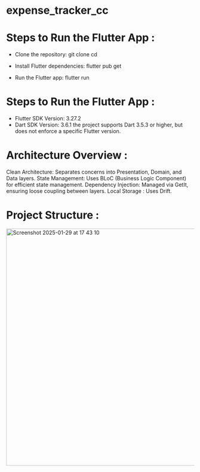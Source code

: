 # expense_tracker_cc

# Steps to Run the Flutter App :

- Clone the repository: git clone cd

- Install Flutter dependencies: flutter pub get

- Run the Flutter app: flutter run

# Steps to Run the Flutter App :
- Flutter SDK Version: 3.27.2
- Dart SDK Version: 3.6.1 the project supports Dart 3.5.3 or higher, but does not enforce a specific Flutter version.

 
# Architecture Overview :
Clean Architecture: Separates concerns into Presentation, Domain, and Data layers.
State Management: Uses BLoC (Business Logic Component) for efficient state management.
Dependency Injection: Managed via GetIt, ensuring loose coupling between layers.
Local Storage : Uses Drift.

# Project Structure :

<img width="633" alt="Screenshot 2025-01-29 at 17 43 10" src="https://github.com/user-attachments/assets/76184064-51b5-4f98-8b09-461773ca1c8e" />


